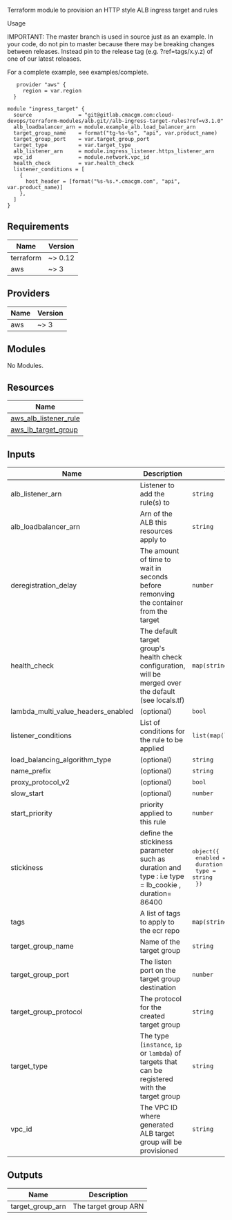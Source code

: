 Terraform module to provision an HTTP style ALB ingress target and rules

Usage

IMPORTANT: The master branch is used in source just as an example. In your code, do not pin to master because there may be breaking changes between releases. Instead pin to the release tag (e.g. ?ref=tags/x.y.z) of one of our latest releases.

For a complete example, see examples/complete.

```hcl
   provider "aws" {
     region = var.region
  }

module "ingress_target" {
  source               = "git@gitlab.cmacgm.com:cloud-devops/terraform-modules/alb.git//alb-ingress-target-rules?ref=v3.1.0"
  alb_loadbalancer_arn = module.example_alb.load_balancer_arn
  target_group_name    = format("tg-%s-%s", "api", var.product_name)
  target_group_port    = var.target_group_port
  target_type          = var.target_type
  alb_listener_arn     = module.ingress_listener.https_listener_arn
  vpc_id               = module.network.vpc_id
  health_check         = var.health_check
  listener_conditions = [
    {
      host_header = [format("%s-%s.*.cmacgm.com", "api", var.product_name)]
    },
  ]
}

```

<!-- BEGINNING OF PRE-COMMIT-TERRAFORM DOCS HOOK -->
## Requirements

| Name | Version |
|------|---------|
| terraform | ~> 0.12 |
| aws | ~> 3 |

## Providers

| Name | Version |
|------|---------|
| aws | ~> 3 |

## Modules

No Modules.

## Resources

| Name |
|------|
| [aws_alb_listener_rule](https://registry.terraform.io/providers/hashicorp/aws/latest/docs/resources/alb_listener_rule) |
| [aws_lb_target_group](https://registry.terraform.io/providers/hashicorp/aws/latest/docs/resources/lb_target_group) |

## Inputs

| Name | Description | Type | Default | Required |
|------|-------------|------|---------|:--------:|
| alb\_listener\_arn | Listener to add the rule(s) to | `string` | n/a | yes |
| alb\_loadbalancer\_arn | Arn of the ALB this resources apply to | `string` | n/a | yes |
| deregistration\_delay | The amount of time to wait in seconds before remonving the container from the target | `number` | `300` | no |
| health\_check | The default target group's health check configuration, will be merged over the default (see locals.tf) | `map(string)` | `{}` | no |
| lambda\_multi\_value\_headers\_enabled | (optional) | `bool` | `null` | no |
| listener\_conditions | List of conditions for the rule to be applied | `list(map(list(string)))` | `[]` | no |
| load\_balancing\_algorithm\_type | (optional) | `string` | `null` | no |
| name\_prefix | (optional) | `string` | `null` | no |
| proxy\_protocol\_v2 | (optional) | `bool` | `null` | no |
| slow\_start | (optional) | `number` | `null` | no |
| start\_priority | priority applied to this rule | `number` | `99` | no |
| stickiness | define the stickiness parameter such as duration and type : i.e type = lb\_cookie , duration= 86400 | <pre>object({<br>    enabled  = bool<br>    duration = number<br>    type     = string<br>  })</pre> | <pre>{<br>  "duration": 86400,<br>  "enabled": false,<br>  "type": "lb_cookie"<br>}</pre> | no |
| tags | A list of tags to apply to the ecr repo | `map(string)` | `{}` | no |
| target\_group\_name | Name of the target group | `string` | n/a | yes |
| target\_group\_port | The listen port on the target group destination | `number` | `80` | no |
| target\_group\_protocol | The protocol for the created target group | `string` | `"HTTP"` | no |
| target\_type | The type (`instance`, `ip` or `lambda`) of targets that can be registered with the target group | `string` | `"instance"` | no |
| vpc\_id | The VPC ID where generated ALB target group will be provisioned | `string` | n/a | yes |

## Outputs

| Name | Description |
|------|-------------|
| target\_group\_arn | The target group ARN |
<!-- END OF PRE-COMMIT-TERRAFORM DOCS HOOK -->
